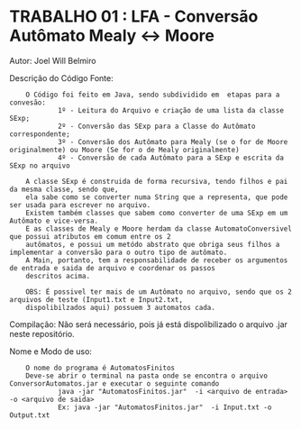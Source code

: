# TRABALHO 01 : LFA - Conversão Autômato Mealy <-> Moore
Autor:  Joel Will Belmiro

Descrição do Código Fonte:

        O Código foi feito em Java, sendo subdividido em  etapas para a convesão:
                1º - Leitura do Arquivo e criação de uma lista da classe SExp;
                2º - Conversão das SExp para a Classe do Autômato correspondente;
                3º - Conversão dos Autômato para Mealy (se o for de Moore originalmente) ou Moore (Se for o de Mealy originalmente)
                4º - Conversão de cada Autômato para a SExp e escrita da SExp no arquivo
            
        A classe SExp é construida de forma recursiva, tendo filhos e pai da mesma classe, sendo que,
        ela sabe como se converter numa String que a representa, que pode ser usada para escrever no arquivo.
        Existem também classes que sabem como converter de uma SExp em um Autômato e vice-versa.
        E as classes de Mealy e Moore herdam da classe AutomatoConversivel que possui atributos em comum entre os 2
        autômatos, e possui um metódo abstrato que obriga seus filhos a implementar a conversão para o outro tipo de autômato.
        A Main, portanto, tem a responsabilidade de receber os argumentos de entrada e saida de arquivo e coordenar os passos
        descritos acima.
        
        OBS: É possivel ter mais de um Autômato no arquivo, sendo que os 2 arquivos de teste (Input1.txt e Input2.txt,
        dispolibilzados aqui) possuem 3 automatos cada.
        
Compilação: Não será necessário, pois já está dispolibilizado o arquivo .jar neste repositório.

Nome e Modo de uso:

        O nome do programa é AutomatosFinitos
        Deve-se abrir o terminal na pasta onde se encontra o arquivo ConversorAutomatos.jar e executar o seguinte comando
                java -jar "AutomatosFinitos.jar"  -i <arquivo de entrada> -o <arquivo de saida>
                Ex: java -jar "AutomatosFinitos.jar"  -i Input.txt -o Output.txt
                
                
